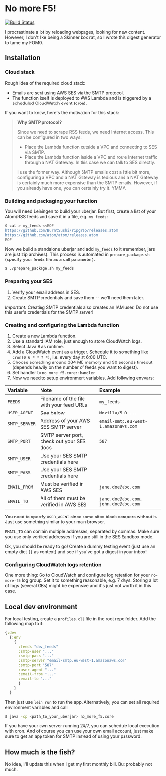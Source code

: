# No more F5!

[![Build Status](https://travis-ci.org/mp4096/no-more-f5.svg?branch=master)](https://travis-ci.org/mp4096/no-more-f5)

I procrastinate a lot by reloading webpages, looking for new content.
However, I don't like being a Skinner box rat,
so I wrote this digest generator to tame my FOMO.

## Installation

### Cloud stack

Rough idea of the required cloud stack:

* Emails are sent using AWS SES via the SMTP protocol.
* The function itself is deployed to AWS Lambda and is triggered
  by a scheduled CloudWatch event (cron).

If you want to know, here's the motivation for this stack:

> __Why SMTP protocol?__
>
> Since we need to scrape RSS feeds, we need Internet access.
> This can be configured in two ways:
>
> * Place the Lambda function outside a VPC and connecting to SES via SMTP.
> * Place the Lambda function inside a VPC and route Internet traffic through a NAT Gateway.
>   In this case we can talk to SES directly.
>
> I use the former way.
> Although SMTP emails cost a little bit more,
> configuring a VPC and a NAT Gateway is tedious
> and a NAT Gateway is certainly much more expensive than the SMTP emails.
> However, if you already have one, you can certainly try it. YMMV.

### Building and packaging your function

You will need Leiningen to build your uberjar.
But first, create a list of your Atom/RSS feeds and save it in a file, e.g. `my_feeds`:

```sh
$ cat > my_feeds <<EOF
https://github.com/BurntSushi/ripgrep/releases.atom
https://github.com/atom/atom/releases.atom
EOF
```

Now we build a standalone uberjar and add `my_feeds` to it
(remember, jars are just zip archives).
This process is automated in `prepare_package.sh`
(specify your feeds file as a call parameter):

```sh
$ ./prepare_package.sh my_feeds
```

### Preparing your SES

1. Verify your email address in SES.
1. Create SMTP credentials and save them -- we'll need them later.

_Important:_ Creating SMTP credentials also creates an IAM user.
Do not use this user's credentials for the SMTP server!


### Creating and configuring the Lambda function

1. Create a new Lambda function.
1. Use a standard IAM role, just enough to store CloudWatch logs.
1. Select Java 8 as runtime.
1. Add a CloudWatch event as a trigger. Schedule it to something like `cron(0 6 * * ? *)`,
   i.e. every day at 6:00 UTC.
1. Choose something around 384 MB memory and 90 seconds timeout
   (depends heavily on the number of feeds you want to digest).
1. Set handler to `no_more_f5.core::handler`
1. Now we need to setup environment variables. Add following envvars:

| Variable      | Note                                      | Example                              |
|:--------------|:------------------------------------------|:-------------------------------------|
| `FEEDS`       | Filename of the file with your feed URLs  | `my_feeds`                           |
| `USER_AGENT`  | See below                                 | `Mozilla/5.0 ...`                    |
| `SMTP_SERVER` | Address of your AWS SES SMTP server       | `email-smtp.eu-west-1.amazonaws.com` |
| `SMTP_PORT`   | SMTP server port, check out your SES docs | `587`                                |
| `SMTP_USER`   | Use your SES SMTP credentials here        |                                      |
| `SMTP_PASS`   | Use your SES SMTP credentials here        |                                      |
| `EMAIL_FROM`  | Must be verified in AWS SES               | `jane.doe@abc.com`                   |
| `EMAIL_TO`    | All of them must be verified in AWS SES   | `jane.doe@abc.com, john.doe@abc.com` |

You need to specify `USER_AGENT` since some sites block scrapers without it.
Just use something similar to your main browser.

`EMAIL_TO` can contain multiple addresses, separated by commas.
Make sure you use only verified addresses if you are still in the SES Sandbox mode.

Ok, you should be ready to go! Create a dummy testing event
(just use an empty dict `{}` as context) and see if you've got a digest in your inbox!

### Configuring CloudWatch logs retention

One more thing:
Go to CloudWatch and configure log retention for your `no-more-f5` log group.
Set it to something reasonable, e.g. 7 days.
Storing a lot of logs (several GBs) might be expensive and it's just not worth it in this case.

## Local dev environment

For local testing, create a `profiles.clj` file in the root repo folder.
Add the following map to it:

```clojure
{:dev
  {:env
    {
      :feeds "dev_feeds"
      :smtp-user "..."
      :smtp-pass "..."
      :smtp-server "email-smtp.eu-west-1.amazonaws.com"
      :smtp-port "587"
      :user-agent "..."
      :email-from "..."
      :email-to "..."
      }
    }
  }
```

Then just use `lein run` to run the app.
Alternatively, you can set all required environment variables and call

```sh
$ java -cp <path_to_your_uberjar> no_more_f5.core
```

If you have your own server running 24/7, you can schedule local execution with cron.
And of course you can use your own email account,
just make sure to get an app token for SMTP instead of using your password.

## How much is the fish?

No idea, I'll update this when I get my first monthly bill. But probably not much.
